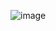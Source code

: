![image](https://user-images.githubusercontent.com/37383368/150563468-0b5f2266-2ba2-456b-83af-b5cec09337d0.png)
